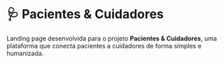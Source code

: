 # 🩺 Pacientes & Cuidadores
Landing page desenvolvida para o projeto **Pacientes & Cuidadores**, uma plataforma que conecta pacientes a cuidadores de forma simples e humanizada.
